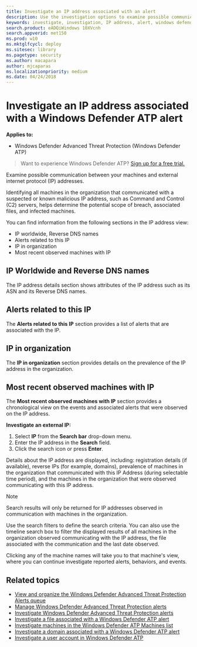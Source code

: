 ```yaml
---
title: Investigate an IP address associated with an alert
description: Use the investigation options to examine possible communication between machines and external IP addresses.
keywords: investigate, investigation, IP address, alert, windows defender atp, external IP
search.product: eADQiWindows 10XVcnh
search.appverid: met150
ms.prod: w10
ms.mktglfcycl: deploy
ms.sitesec: library
ms.pagetype: security
ms.author: macapara
author: mjcaparas
ms.localizationpriority: medium
ms.date: 04/24/2018
---
```

# Investigate an IP address associated with a Windows Defender ATP alert

**Applies to:**


- Windows Defender Advanced Threat Protection (Windows Defender ATP)



>Want to experience Windows Defender ATP? [Sign up for a free trial.](https://www.microsoft.com/en-us/WindowsForBusiness/windows-atp?ocid=docs-wdatp-investigateip-abovefoldlink)

Examine possible communication between your machines and external internet protocol (IP) addresses.

Identifying all machines in the organization that communicated with a suspected or known malicious IP address, such as Command and Control (C2) servers, helps determine the potential scope of breach, associated files, and infected machines.

You can find information from the following sections in the IP address view:

- IP worldwide, Reverse DNS names
- Alerts related to this IP
- IP in organization
- Most recent observed machines with IP

## IP Worldwide and Reverse DNS names
The IP address details section shows attributes of the IP address such as its ASN and its Reverse DNS names.

## Alerts related to this IP
The **Alerts related to this IP** section provides a list of alerts that are associated with the IP. 

## IP in organization
The **IP in organization** section provides details on the prevalence of the IP address in the organization.

## Most recent observed machines with IP
The **Most recent observed machines with IP** section provides a chronological view on the events and associated alerts that were observed on the IP address.

**Investigate an external IP:**

1. Select **IP** from the **Search bar** drop-down menu.
2. Enter the IP address in the **Search** field.
3. Click the search icon or press **Enter**.

Details about the IP address are displayed, including: registration details (if available), reverse IPs (for example, domains), prevalence of machines in the organization that communicated with this IP Address (during selectable time period), and the machines in the organization that were observed communicating with this IP address.

> [!NOTE]
> Search results will only be returned for IP addresses observed in communication with machines in the organization.

Use the search filters to define the search criteria. You can also use the timeline search box to filter the displayed results of all machines in the organization observed communicating with the IP address, the file associated with the communication and the last date observed.

Clicking any of the machine names will take you to that machine's view, where you can continue investigate reported alerts, behaviors, and events.

## Related topics
- [View and organize the Windows Defender Advanced Threat Protection Alerts queue ](alerts-queue-windows-defender-advanced-threat-protection.md)
- [Manage Windows Defender Advanced Threat Protection alerts](manage-alerts-windows-defender-advanced-threat-protection.md)
- [Investigate Windows Defender Advanced Threat Protection alerts](investigate-alerts-windows-defender-advanced-threat-protection.md)
- [Investigate a file associated with a Windows Defender ATP alert](investigate-files-windows-defender-advanced-threat-protection.md)
- [Investigate machines in the Windows Defender ATP Machines list](investigate-machines-windows-defender-advanced-threat-protection.md)
- [Investigate a domain associated with a Windows Defender ATP alert](investigate-domain-windows-defender-advanced-threat-protection.md)
- [Investigate a user account in Windows Defender ATP](investigate-user-windows-defender-advanced-threat-protection.md)
